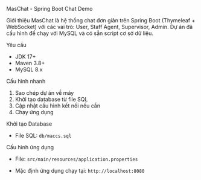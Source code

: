 MasChat - Spring Boot Chat Demo

Giới thiệu
MasChat là hệ thống chat đơn giản trên Spring Boot (Thymeleaf + WebSocket) với các vai trò: User, Staff Agent, Supervisor, Admin. Dự án đã cấu hình để chạy với MySQL và có sẵn script cơ sở dữ liệu.

Yêu cầu
- JDK 17+
- Maven 3.8+
- MySQL 8.x

Cấu hình nhanh
1) Sao chép dự án về máy
2) Khởi tạo database từ file SQL
3) Cập nhật cấu hình kết nối nếu cần
4) Chạy ứng dụng

Khởi tạo Database
- File SQL: `db/maccs.sql`

Cấu hình ứng dụng
- File: `src/main/resources/application.properties`

- Mặc định ứng dụng chạy tại: `http://localhost:8080`




